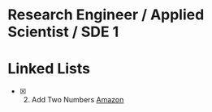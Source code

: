# Research Engineer / Applied Scientist / SDE 1

# Linked Lists

- [x] 2. Add Two Numbers [Amazon](https://leetcode.com/problems/add-two-numbers/description/) 